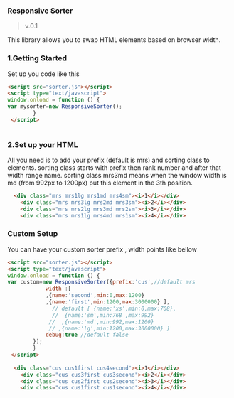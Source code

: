 ### Responsive Sorter ###
>v.0.1

This library allows you to swap HTML elements based on browser width.

### 1.Getting Started
Set up you code like this

```html
<script src="sorter.js"></script>
<script type="text/javascript">
window.onload = function () {
var mysorter=new ResponsiveSorter();
		}
 </script>
 
```


### 2.Set up your HTML
All you need is to add your prefix (default is mrs) and sorting class to elements. sorting class starts with prefix then rank number and after that width range name.
sorting class mrs3md means when the window width is md (from 992px to 1200px) put this element in the 3th position.

```html
  <div class="mrs mrs1lg mrs1md mrs4sm"><i>1</i></div>
    <div class="mrs mrs3lg mrs2md mrs3sm"><i>2</i></div>
    <div class="mrs mrs2lg mrs3md mrs2sm"><i>3</i></div>
    <div class="mrs mrs1lg mrs4md mrs1sm"><i>4</i></div>
```

### Custom Setup
You can have your custom sorter prefix , width points like bellow
```html
<script src="sorter.js"></script>
<script type="text/javascript">
window.onload = function () {
var custom=new ResponsiveSorter({prefix:'cus',//default mrs
            width :[
            ,{name:'second',min:0,max:1200}
            ,{name:'first',min:1200,max:3000000} ],
              // default [ {name:'xs',min:0,max:768},
              //  {name:'sm',min:768 ,max:992}
             //  ,{name:'md',min:992,max:1200}
             // ,{name:'lg',min:1200,max:3000000} ]
            debug:true //default false
        });
		}
 </script>
 
  <div class="cus cus1first cus4second"><i>1</i></div>
    <div class="cus cus3first cus3second"><i>2</i></div>
    <div class="cus cus2first cus2second"><i>3</i></div>
    <div class="cus cus1first cus1second"><i>4</i></div>

 
```


